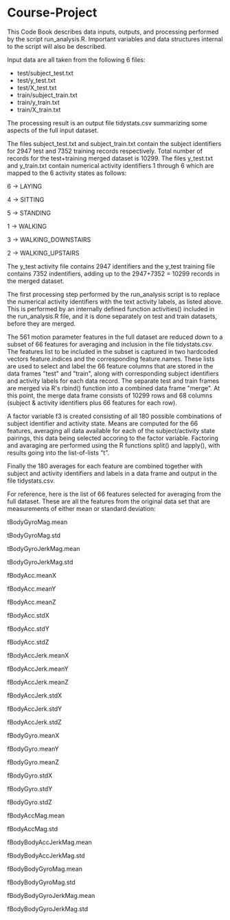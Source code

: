 Course-Project
==============
This Code Book describes data inputs, outputs, and processing performed by the script run_analysis.R.  Important variables and data structures internal to the script will also be described.

Input data are all taken from the following 6 files:
* test/subject_test.txt
* test/y_test.txt
* test/X_test.txt
* train/subject_train.txt
* train/y_train.txt
* train/X_train.txt

The processing result is an output file tidystats.csv summarizing some aspects of the full input dataset.

The files subject_test.txt and subject_train.txt contain the subject identifiers for 2947 test and 7352 training records respectively.  Total number of records for the test+training merged dataset is 10299.  The files y_test.txt and y_train.txt contain numerical activity identifiers 1 through 6 which are mapped to the 6 activity states as follows:

6 -> LAYING

4 -> SITTING

5 -> STANDING

1 -> WALKING

3 -> WALKING_DOWNSTAIRS

2 -> WALKING_UPSTAIRS

The y_test activity file contains 2947 identifiers and the y_test training file contains 7352 indentifiers, adding up to the 2947+7352 = 10299 records in the merged dataset.

The first processing step performed by the run_analysis script is to replace the numerical activity identifiers with the text activity labels, as listed above.  This is performed by an internally defined function activities() included in the run_analysis.R file, and it is done separately on test and train datasets, before they are merged.

The 561 motion parameter features in the full dataset are reduced down to a subset of 66 features for averaging and inclusion in the file tidystats.csv.  The features list to be included in the subset is captured in two hardcoded vectors feature.indices and the corresponding feature.names.  These lists are used to select and label the 66 feature columns that are stored in the data frames "test" and "train", along with corresponding subject identifiers and activity labels for each data record.  The separate test and train frames are merged via R's rbind() function into a combined data frame "merge".  At this point, the merge data frame consists of 10299 rows and 68 columns (subject & activity identifiers plus 66 features for each row).

A factor variable f3 is created consisting of all 180 possible combinations of subject identifier and activity state.  Means are computed for the 66 features, averaging all data available for each of the subject/activity state pairings, this data being selected accoring to the factor variable.  Factoring and avaraging are performed using the R functions split() and lapply(), with results going into the list-of-lists "t".

Finally the 180 averages for each feature are combined together with subject and activity identifiers and labels in a data frame and output in the file tidystats.csv. 

For reference, here is the list of 66 features selected for averaging from the full dataset.  These are all the features from the original data set that are measurements of either mean or standard deviation:

tBodyGyroMag.mean

tBodyGyroMag.std

tBodyGyroJerkMag.mean

tBodyGyroJerkMag.std

fBodyAcc.meanX

fBodyAcc.meanY

fBodyAcc.meanZ

fBodyAcc.stdX

fBodyAcc.stdY

fBodyAcc.stdZ

fBodyAccJerk.meanX

fBodyAccJerk.meanY

fBodyAccJerk.meanZ

fBodyAccJerk.stdX

fBodyAccJerk.stdY

fBodyAccJerk.stdZ

fBodyGyro.meanX

fBodyGyro.meanY

fBodyGyro.meanZ

fBodyGyro.stdX

fBodyGyro.stdY

fBodyGyro.stdZ

fBodyAccMag.mean

fBodyAccMag.std

fBodyBodyAccJerkMag.mean

fBodyBodyAccJerkMag.std

fBodyBodyGyroMag.mean

fBodyBodyGyroMag.std

fBodyBodyGyroJerkMag.mean

fBodyBodyGyroJerkMag.std


